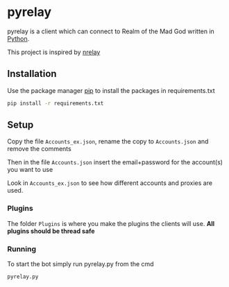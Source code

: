 # pyrelay

pyrelay is a client which can connect to Realm of the Mad God written in [Python](https://www.python.org/).

This project is inspired by [nrelay](https://github.com/thomas-crane/nrelay)

## Installation

Use the package manager [pip](https://pip.pypa.io/en/stable/) to install the packages in requirements.txt

```bash
pip install -r requirements.txt
```

## Setup

Copy the file `Accounts_ex.json`, rename the copy to `Accounts.json` and remove the comments

Then in the file `Accounts.json` insert the email+password for the account(s) you want to use

Look in `Accounts_ex.json` to see how different accounts and proxies are used.

### Plugins

The folder `Plugins` is where you make the plugins the clients will use. **All plugins should be thread safe**

### Running

To start the bot simply run pyrelay.py from the cmd

```bash
pyrelay.py
```